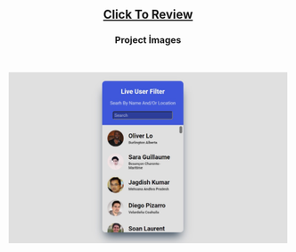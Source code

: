 <h2 align="center"><a href="https://atifsimsek.github.io/html-css-js-projects/JavaScript%20Project/10%20-%20Fetch%20Filter%20Users/index.html">Click To Review</a> </h2>
<h3 align="center">Project İmages</h3>
<br/>


<p align="center"><img  src="img/img-1.jpg"  width="500" ></p>

